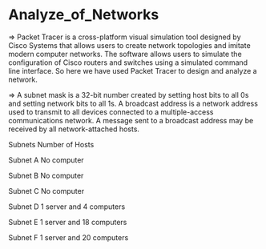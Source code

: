 # Analyze_of_Networks

=> Packet Tracer is a cross-platform visual simulation tool designed by Cisco Systems that allows users to create network topologies and imitate modern computer networks. The software allows users to simulate the configuration of Cisco routers and switches using a simulated command line interface. So here we have used Packet Tracer to design and analyze a network.

=> A subnet mask is a 32-bit number created by setting host bits to all 0s and setting network bits to all 1s. A broadcast address is a network address used to transmit to all devices connected to a multiple-access communications network. A message sent to a broadcast address may be received by all network-attached hosts.

Subnets	  Number of Hosts

Subnet A	No computer

Subnet B	No computer

Subnet C	No computer

Subnet D	1 server and 4 computers

Subnet E	1 server and 18 computers

Subnet F	1 server and 20 computers
